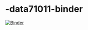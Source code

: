 # -data71011-binder

[![Binder](https://mybinder.org/badge_logo.svg)](https://mybinder.org/v2/gh/squrbuild/-data71011-binder/%E5%A4%B4)
